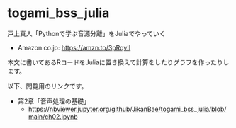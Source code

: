 # togami_bss_julia

戸上真人「Pythonで学ぶ音源分離」をJuliaでやっていく

* Amazon.co.jp: https://amzn.to/3pRqvII

本文に書いてあるRコードをJuliaに置き換えて計算をしたりグラフを作ったりします。

以下、閲覧用のリンクです。

* 第2章「音声処理の基礎」
  - https://nbviewer.jupyter.org/github/JikanBae/togami_bss_julia/blob/main/ch02.ipynb
